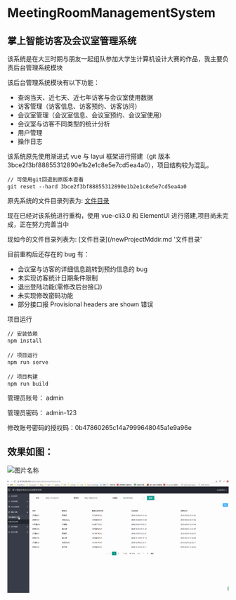 # MeetingRoomManagementSystem

## 掌上智能访客及会议室管理系统

该系统是在大三时期与朋友一起组队参加大学生计算机设计大赛的作品，我主要负责后台管理系统模块

该后台管理系统模块有以下功能：

- 查询当天、近七天、近七年访客与会议室使用数据
- 访客管理（访客信息、访客预约、访客访问）
- 会议室管理（会议室信息、会议室预约、会议室使用）
- 会议室与访客不同类型的统计分析
- 用户管理
- 操作日志

该系统原先使用渐进式 vue 与 layui 框架进行搭建（git 版本 3bce2f3bf88855312890e1b2e1c8e5e7cd5ea4a0），项目结构较为混乱。

```
// 可使用git回退到原版本查看
git reset --hard 3bce2f3bf88855312890e1b2e1c8e5e7cd5ea4a0
```

原先系统的文件目录列表为: [文件目录](/oldProjectMddir.md '文件目录')

现在已经对该系统进行重构，使用 vue-cli3.0 和 ElementUI 进行搭建,项目尚未完成，正在努力完善当中

现如今的文件目录列表为: [文件目录](/newProjectMddir.md '文件目录'

目前重构后还存在的 bug 有：

- 会议室与访客的详细信息跳转到预约信息的 bug
- 未实现访客统计日期条件限制
- 退出登陆功能(需修改后台接口)
- 未实现修改密码功能
- 部分接口报 Provisional headers are shown 错误

项目运行

```
// 安装依赖
npm install

// 项目运行
npm run serve

// 项目构建
npm run build

```

管理员账号： admin

管理员密码： admin-123

修改账号密码的授权码：0b47860265c14a7999648045a1e9a96e

## 效果如图：

![图片名称](/ReadMe/meetingRoomManagement.gif)

![图片名称](/ReadMe/statisticsAndOperation.gif)
